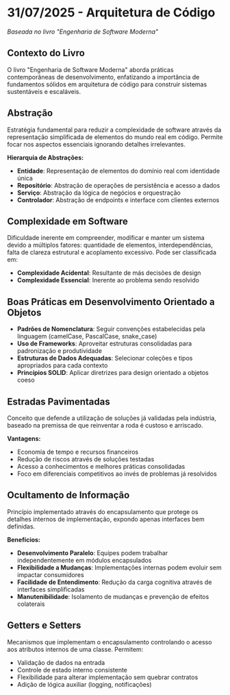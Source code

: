 # 31/07/2025 - Arquitetura de Código
*Baseada no livro "Engenharia de Software Moderna"*

## Contexto do Livro
O livro "Engenharia de Software Moderna" aborda práticas contemporâneas de desenvolvimento, enfatizando a importância de fundamentos sólidos em arquitetura de código para construir sistemas sustentáveis e escaláveis.

## Abstração
Estratégia fundamental para reduzir a complexidade de software através da representação simplificada de elementos do mundo real em código. Permite focar nos aspectos essenciais ignorando detalhes irrelevantes.

**Hierarquia de Abstrações:**
- **Entidade**: Representação de elementos do domínio real com identidade única
- **Repositório**: Abstração de operações de persistência e acesso a dados
- **Serviço**: Abstração da lógica de negócios e orquestração
- **Controlador**: Abstração de endpoints e interface com clientes externos

## Complexidade em Software
Dificuldade inerente em compreender, modificar e manter um sistema devido a múltiplos fatores: quantidade de elementos, interdependências, falta de clareza estrutural e acoplamento excessivo. Pode ser classificada em:

- **Complexidade Acidental**: Resultante de más decisões de design
- **Complexidade Essencial**: Inerente ao problema sendo resolvido

## Boas Práticas em Desenvolvimento Orientado a Objetos

- **Padrões de Nomenclatura**: Seguir convenções estabelecidas pela linguagem (camelCase, PascalCase, snake_case)
- **Uso de Frameworks**: Aproveitar estruturas consolidadas para padronização e produtividade
- **Estruturas de Dados Adequadas**: Selecionar coleções e tipos apropriados para cada contexto
- **Princípios SOLID**: Aplicar diretrizes para design orientado a objetos coeso

## Estradas Pavimentadas
Conceito que defende a utilização de soluções já validadas pela indústria, baseado na premissa de que reinventar a roda é custoso e arriscado.

**Vantagens:**
- Economia de tempo e recursos financeiros
- Redução de riscos através de soluções testadas
- Acesso a conhecimentos e melhores práticas consolidadas
- Foco em diferenciais competitivos ao invés de problemas já resolvidos

## Ocultamento de Informação
Princípio implementado através do encapsulamento que protege os detalhes internos de implementação, expondo apenas interfaces bem definidas.

**Benefícios:**
- **Desenvolvimento Paralelo**: Equipes podem trabalhar independentemente em módulos encapsulados
- **Flexibilidade a Mudanças**: Implementações internas podem evoluir sem impactar consumidores
- **Facilidade de Entendimento**: Redução da carga cognitiva através de interfaces simplificadas
- **Manutenibilidade**: Isolamento de mudanças e prevenção de efeitos colaterais

## Getters e Setters
Mecanismos que implementam o encapsulamento controlando o acesso aos atributos internos de uma classe. Permitem:

- Validação de dados na entrada
- Controle de estado interno consistente
- Flexibilidade para alterar implementação sem quebrar contratos
- Adição de lógica auxiliar (logging, notificações)
